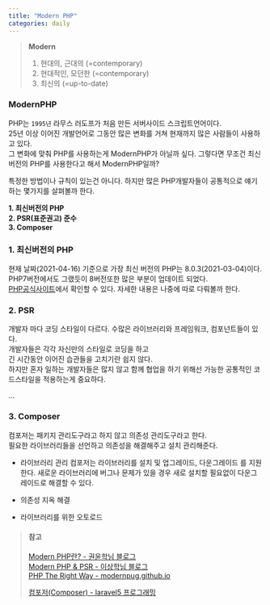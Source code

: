 ```yaml
---
title: "Modern PHP"
categories: daily
---
```


> **Modern**
> 1. 현대의, 근대의 (=contemporary)
> 2. 현대적인, 모던한 (=contemporary)
> 3. 최신의 (=up-to-date)   

### ModernPHP
 PHP는 `1995년` 라무스 러도프가 처음 만든 서버사이드 스크립트언어이다.   
 25년 이상 이어진 개발언어로 그동안 많은 변화를 거쳐 현재까지 많은 사람들이 사용하고 있다.   
 그 변화에 맞춰 PHP를 사용하는게 ModernPHP가 아닐까 싶다.
 그렇다면 무조건 최신버전의 PHP를 사용한다고 해서 ModernPHP일까?

 특정한 방법이나 규칙이 있는건 아니다. 하지만 많은 PHP개발자들이 공통적으로 얘기하는 몇가지를 살펴볼까 한다.

**1. 최신버전의 PHP**   
**2. PSR(표준권고) 준수**   
**3. Composer**   


### 1. 최신버전의 PHP
 현재 날짜(2021-04-16) 기준으로 가장 최신 버전의 PHP는 8.0.3(2021-03-04)이다.   
 PHP7버전에서도 그랬듯이 8버전또한 많은 부분이 업데이트 되었다.   
 [PHP공식사이트][phplink]에서 확인할 수 있다. 자세한 내용은 나중에 따로 다뤄볼까 한다.

### 2. PSR
 개발자 마다 코딩 스타일이 다르다. 수많은 라이브러리와 프레임워크, 컴포넌트들이 있다.    
 개발자들은 각각 자신만의 스타일로 코딩을 하고   
 긴 시간동안 이어진 습관들을 고치기란 쉽지 않다.   
 하지만 혼자 일하는 개발자들은 많지 않고 함께 협업을 하기 위해선
 가능한 공통적인 코드스타일을 적용하는게 중요하다.

 ...

### 3. Composer

 컴포저는 패키지 관리도구라고 하지 않고 의존성 관리도구라고 한다.   
 필요한 라이브러리들을 선언하고 의존성을 해결해주고 설치 관리해준다.   

- 라이브러리 관리
  컴포저는 라이브러리를 설치 및 업그레이드, 다운그레이드 를 지원한다.
  새로운 라이브러리에 버그나 문제가 있을 경우 새로 설치할 필요없이 다운그레이드로 해결할 수 있다.

- 의존성 지옥 해결

- 라이브러리를 위한 오토로드



>#### 참고
>[Modern PHP란? - 권윤학님 블로그][Refernce_1]   
>[Modern PHP & PSR - 이상학님 블로그][Refernce_2]   
>[PHP The Right Way - modernpug.github.io][Refernce_3]
> 
>[컴포저(Composer) - laravel5 프로그래밍][Refernce_4]


[phplink]: https://www.php.net/releases/8.0/en.php "Go google"

[Refernce_1]: https://web-front-end.tistory.com/75 "Modern PHP란?"
[Refernce_2]: https://sanghaklee.tistory.com/44 "Modern PHP & PSR"   

[Refernce_3]: http://modernpug.github.io/php-the-right-way/#translations "modernpug.github.io"

[Refernce_4]: https://www.lesstif.com/laravelprog/%EC%BB%B4%ED%8F%AC%EC%A0%80%EC%9D%98-%ED%95%B4%EA%B2%B0%EC%B1%85-26083788.html "laravel5 프로그래밍"
